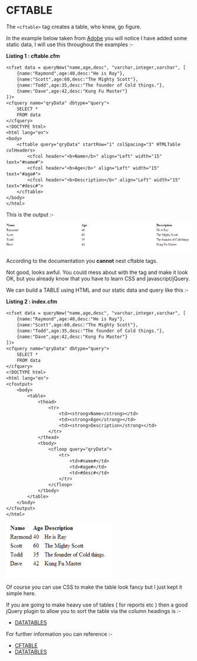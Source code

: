 CFTABLE
===

The `<cftable>` tag creates a table, who knew, go figure.

In the example below taken from [Adobe](http://livedocs.adobe.com/coldfusion/8/htmldocs/help.html?content=Tags_t_01.html) you will notice I have added some static data, I will use this throughout the examples :-

**Listing 1 : cftable.cfm**

    <cfset data = queryNew("name,age,desc", "varchar,integer,varchar", [
        {name:"Raymond",age:40,desc:"He is Ray"},
        {name:"Scott",age:60,desc:"The Mighty Scott"},
        {name:"Todd",age:35,desc:"The founder of Cold things."},
        {name:"Dave",age:42,desc:"Kung Fu Master"}
    ])>
    <cfquery name="qryData" dbtype="query">
        SELECT *
        FROM data
    </cfquery>
    <!DOCTYPE html>
    <html lang="en">
    <body>
        <cftable query="qryData" startRow="1" colSpacing="3" HTMLTable colHeaders>
            <cfcol header="<b>Name</b>" align="Left" width="15" text="#name#">
            <cfcol header="<b>Age</b>" align="Left" width="15" text="#age#">
            <cfcol header="<b>Description</b>" align="Left" width="15" text="#desc#">
        </cftable>
    </body>
    </html>


This is the output :-

![CFTABLE Example](images/table1.png)

According to the documentation you **cannot** nest cftable tags.

Not good, looks awful. You could mess about with the tag and make it look OK, but you already know that you have to learn CSS and javascript/jQuery.

We can build a TABLE using HTML and our static data and query like this :-

**Listing 2 : index.cfm**

    <cfset data = queryNew("name,age,desc", "varchar,integer,varchar", [
        {name:"Raymond",age:40,desc:"He is Ray"},
        {name:"Scott",age:60,desc:"The Mighty Scott"},
        {name:"Todd",age:35,desc:"The founder of Cold things."},
        {name:"Dave",age:42,desc:"Kung Fu Master"}
    ])>
    <cfquery name="qryData" dbtype="query">
        SELECT *
        FROM data
    </cfquery>
    <!DOCTYPE html>
    <html lang="en">
    <cfoutput>
        <body>
            <table>
                <thead>
                    <tr>
                        <td><strong>Name</strong></td>
                        <td><strong>Age</strong></td>
                        <td><strong>Description</strong></td>
                    </tr>
                </thead>
                <tbody>
                    <cfloop query="qryData">
                        <tr>
                            <td>#name#</td>
                            <td>#age#</td>
                            <td>#desc#</td>
                        </tr>
                    </cfloop>
                </tbody>
            </table>
        </body>
    </cfoutput>
    </html>

![HTML Example](images/table2.png)

Of course you can use CSS to make the table look fancy but I just kept it simple here.

If you are going to make heavy use of tables ( for reports etc ) then a good jQuery plugin to allow you to sort the table via the column headings is :-

* [DATATABLES](https://datatables.net/index)

For further information you can reference :-

* [CFTABLE](http://livedocs.adobe.com/coldfusion/8/htmldocs/help.html?content=Tags_t_01.html)
* [DATATABLES](https://datatables.net/index)

